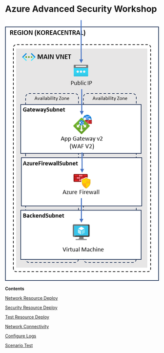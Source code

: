 # Azure Advanced Security Workshop

![Untitled](images/Untitled.png)

**Contents**

[Network Resource Deploy](https://github.com/Anna-Jeong-MS/AzureAdvancedSecurityWorkshop/tree/main/1_Network%20Resource%20Deploy)

[Security Resource Deploy](https://github.com/Anna-Jeong-MS/AzureAdvancedSecurityWorkshop/tree/main/2_Security%20Resource%20Deploy)

[Test Resource Deploy](https://github.com/Anna-Jeong-MS/AzureAdvancedSecurityWorkshop/tree/main/3_Test%20Resource%20Deploy)

[Network Connectivity](https://github.com/Anna-Jeong-MS/AzureAdvancedSecurityWorkshop/tree/main/4_Network%20Connectivity)

[Configure Logs]()

[Scenario Test]()